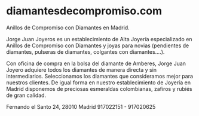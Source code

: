 diamantesdecompromiso.com
=========================

Anillos de Compromiso con Diamantes en Madrid.

Jorge Juan Joyeros es un establecimiento de Alta Joyería especializado en Anillos de Compromiso con Diamantes y joyas para novias (pendientes de diamantes, pulseras de diamantes, colgantes con diamantes....).

Con oficina de compra en la bolsa del diamante de Amberes, Jorge Juan Joyero adquiere todos los diamantes de manera directa y sin intermediarios. Seleccionamos los diamantes que consideramos mejor para nuestros clientes. De igual forma en nuestro establecimiento de Joyería en Madrid disponemos de preciosas esmeraldas colombianas, zafiros y rubiés de gran calidad.

Fernando el Santo 24, 28010 Madrid
917022151 - 917020625
